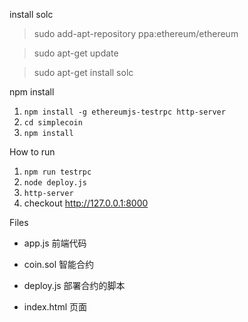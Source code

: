 install solc
> sudo add-apt-repository ppa:ethereum/ethereum

> sudo apt-get update

> sudo apt-get install solc


npm install

1. `npm install -g ethereumjs-testrpc http-server`
2. `cd simplecoin`
3. `npm install`

How to run

1. `npm run testrpc`
2. `node deploy.js`
3. `http-server`
4. checkout http://127.0.0.1:8000

Files

* app.js
  前端代码

* coin.sol
  智能合约

* deploy.js
  部署合约的脚本

* index.html
  页面

